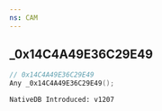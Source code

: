 ```yaml
---
ns: CAM
---
```

## _0x14C4A49E36C29E49

```c
// 0x14C4A49E36C29E49
Any _0x14C4A49E36C29E49();
```

```
NativeDB Introduced: v1207
```

